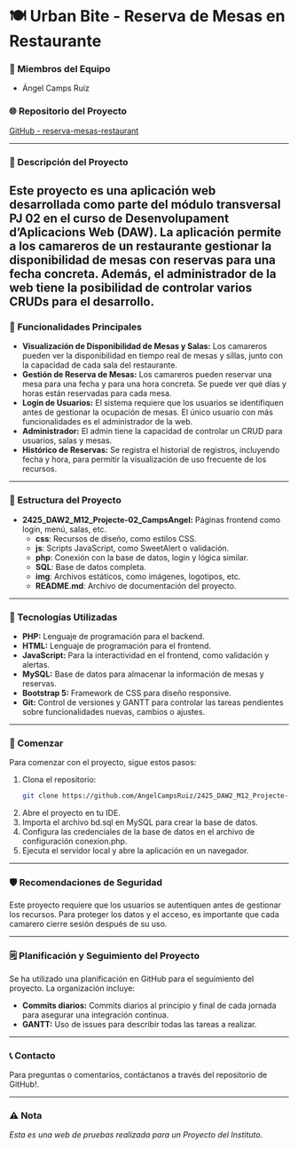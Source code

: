 # 🍽 Urban Bite - Reserva de Mesas en Restaurante

### 👥 Miembros del Equipo
- Ángel Camps Ruíz


### 🌐 Repositorio del Proyecto
[GitHub - reserva-mesas-restaurant](https://github.com/AngelCampsRuiz/2425_DAW2_M12_Projecte-02_CampsAngel.git)

---

### 📝 Descripción del Proyecto
Este proyecto es una aplicación web desarrollada como parte del módulo transversal PJ 02 en el curso de **Desenvolupament d’Aplicacions Web (DAW)**. La aplicación permite a los camareros de un restaurante gestionar la disponibilidad de mesas con reservas para una fecha concreta. Además, el administrador de la web tiene la posibilidad de controlar varios CRUDs para el desarrollo.
---

### 🚀 Funcionalidades Principales
- **Visualización de Disponibilidad de Mesas y Salas:** Los camareros pueden ver la disponibilidad en tiempo real de mesas y sillas, junto con la capacidad de cada sala del restaurante.
- **Gestión de Reserva de Mesas:** Los camareros pueden reservar una mesa para una fecha y para una hora concreta. Se puede ver qué días y horas están reservadas para cada mesa.
- **Login de Usuarios:** El sistema requiere que los usuarios se identifiquen antes de gestionar la ocupación de mesas. El único usuario con más funcionalidades es el administrador de la web.
- **Administrador:** El admin tiene la capacidad de controlar un CRUD para usuarios, salas y mesas.
- **Histórico de Reservas:** Se registra el historial de registros, incluyendo fecha y hora, para permitir la visualización de uso frecuente de los recursos.

---

### 📂 Estructura del Proyecto

- **2425_DAW2_M12_Projecte-02_CampsAngel:** Páginas frontend como login, menú, salas, etc.
  - **css**: Recursos de diseño, como estilos CSS.
  - **js**: Scripts JavaScript, como SweetAlert o validación.
  - **php**: Conexión con la base de datos, login y lógica similar.
  - **SQL**: Base de datos completa.
  - **img**: Archivos estáticos, como imágenes, logotipos, etc.
  - **README.md**: Archivo de documentación del proyecto.

---

### 🔧 Tecnologías Utilizadas
- **PHP:** Lenguaje de programación para el backend.
- **HTML:** Lenguaje de programación para el frontend.
- **JavaScript:** Para la interactividad en el frontend, como validación y alertas.
- **MySQL:** Base de datos para almacenar la información de mesas y reservas.
- **Bootstrap 5:** Framework de CSS para diseño responsive.
- **Git:** Control de versiones y GANTT para controlar las tareas pendientes sobre funcionalidades nuevas, cambios o ajustes.

---

### 🚀 Comenzar
Para comenzar con el proyecto, sigue estos pasos:

1. Clona el repositorio:
   ```bash
   git clone https://github.com/AngelCampsRuiz/2425_DAW2_M12_Projecte-02_CampsAngel.git
2. Abre el proyecto en tu IDE.
3. Importa el archivo bd.sql en MySQL para crear la base de datos.
4. Configura las credenciales de la base de datos en el archivo de configuración conexion.php.
5. Ejecuta el servidor local y abre la aplicación en un navegador.

---

### 🛡️ Recomendaciones de Seguridad
Este proyecto requiere que los usuarios se autentiquen antes de gestionar los recursos. Para proteger los datos y el acceso, es importante que cada camarero cierre sesión después de su uso.

---

### 🗒️ Planificación y Seguimiento del Proyecto
Se ha utilizado una planificación en GitHub para el seguimiento del proyecto. La organización incluye:

- **Commits diarios:** Commits diarios al principio y final de cada jornada para asegurar una integración continua.
- **GANTT:** Uso de issues para describir todas las tareas a realizar.

---

### 📞 Contacto
Para preguntas o comentarios, contáctanos a través del repositorio de GitHub!.

---

### ⚠️ Nota
*Esta es una web de pruebas realizada para un Proyecto del Instituto.*
